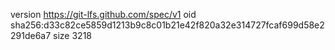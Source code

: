 version https://git-lfs.github.com/spec/v1
oid sha256:d33c82ce5859d1213b9c8c01b21e42f820a32e314727fcaf699d58e2291de6a7
size 3218
